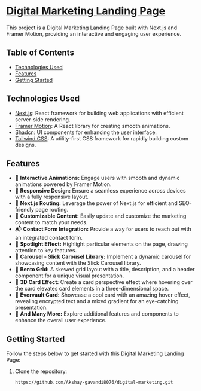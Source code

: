 # [Digital Marketing Landing Page](https://digital-marketing-steel.vercel.app/)

This project is a Digital Marketing Landing Page built with Next.js and Framer Motion, providing an interactive and engaging user experience.

## Table of Contents

- [Technologies Used](#technologies-used)
- [Features](#features)
- [Getting Started](#getting-started)

## Technologies Used

- [Next.js](https://nextjs.org): React framework for building web applications with efficient server-side rendering.
- [Framer Motion](https://www.framer.com/motion/): A React library for creating smooth animations.
- [Shadcn](https://ui.shadcn.com): UI components for enhancing the user interface.
- [Tailwind CSS](https://tailwindcss.com): A utility-first CSS framework for rapidly building custom designs.

## Features

- 🌟 **Interactive Animations:** Engage users with smooth and dynamic animations powered by Framer Motion.
- 📱 **Responsive Design:** Ensure a seamless experience across devices with a fully responsive layout.
- 🚀 **Next.js Routing:** Leverage the power of Next.js for efficient and SEO-friendly page routing.
- 🎨 **Customizable Content:** Easily update and customize the marketing content to match your needs.
- 📬 **Contact Form Integration:** Provide a way for users to reach out with an integrated contact form.
- 🔦 **Spotlight Effect:** Highlight particular elements on the page, drawing attention to key features.
- 🎠 **Carousel - Slick Carousel Library:** Implement a dynamic carousel for showcasing content with the Slick Carousel library.
- 🍱 **Bento Grid:** A skewed grid layout with a title, description, and a header component for a unique visual presentation.
- 🎴 **3D Card Effect:** Create a card perspective effect where hovering over the card elevates card elements in a three-dimensional space.
- 🌈 **Evervault Card:** Showcase a cool card with an amazing hover effect, revealing encrypted text and a mixed gradient for an eye-catching presentation.
- 🚀 **And Many More:** Explore additional features and components to enhance the overall user experience.

## Getting Started

Follow the steps below to get started with this Digital Marketing Landing Page:

1. Clone the repository:

   ```bash
   https://github.com/Akshay-gavandi8076/digital-marketing.git
   ```
